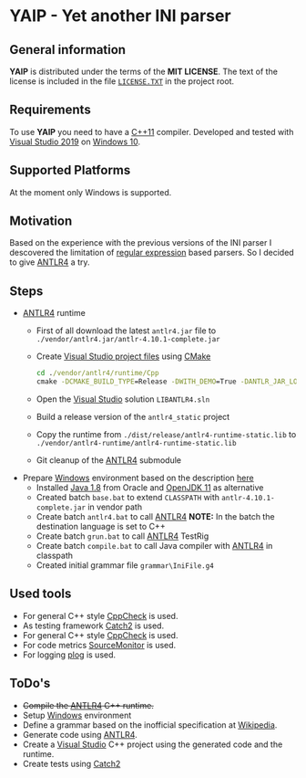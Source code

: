 # YAIP - Yet another INI parser

## General information

**YAIP** is distributed under the terms of the **MIT LICENSE**. The text of the license is included in the file [```LICENSE.TXT```][license] in the project root.

## Requirements

To use **YAIP** you need to have a [C++11][cpp_eleven] compiler. Developed and tested with [Visual Studio 2019][msvs] on [Windows 10][w10].

## Supported Platforms

At the moment only Windows is supported.

## Motivation

Based on the experience with the previous versions of the INI parser I descovered the limitation of [regular expression][wiki_regexp] based parsers. So I decided to give [ANTLR4][antlr4] a try.

## Steps

- [ANTLR4][antlr4] runtime
  - First of all download the latest `antlr4.jar` file to `./vendor/antlr4.jar/antlr-4.10.1-complete.jar`
  - Create [Visual Studio project files][msvs] using [CMake][cmake]

    ```bat
    cd ./vendor/antlr4/runtime/Cpp
    cmake -DCMAKE_BUILD_TYPE=Release -DWITH_DEMO=True -DANTLR_JAR_LOCATION=..\..\..\antlr4.jar\antlr-4.10.1-complete.jar .
    ```

  - Open the [Visual Studio][msvs] solution `LIBANTLR4.sln`
  - Build a release version of the `antlr4_static` project
  - Copy the runtime from `./dist/release/antlr4-runtime-static.lib` to `./vendor/antlr4-runtime/antlr4-runtime-static.lib`
  - Git cleanup of the [ANTLR4][antlr4] submodule
- Prepare [Windows][w10] environment based on the description [here][setup_env_w]
  - Installed [Java 1.8][java_p_18] from Oracle and [OpenJDK 11][java_o_11] as alternative
  - Created batch `base.bat` to extend `CLASSPATH` with `antlr-4.10.1-complete.jar` in vendor path
  - Create batch `antlr4.bat` to call [ANTLR4][antlr4]
    **NOTE:** In the batch the destination language is set to C++
  - Create batch `grun.bat` to call [ANTLR4][antlr4] TestRig
  - Create batch `compile.bat` to call Java compiler with [ANTLR4][antlr4] in classpath
  - Created initial grammar file `grammar\IniFile.g4`

## Used tools

- For general C++ style [CppCheck][cppcheck] is used.
- As testing framework [Catch2][catch2] is used.
- For general C++ style [CppCheck][cppcheck] is used.
- For code metrics [SourceMonitor][sourcemonitor] is used.
- For logging [plog][plog] is used.

## ToDo's

- ~~Compile the [ANTLR4][antlr4] C++ runtime.~~
- Setup [Windows][w10] environment
- Define a grammar based on the inofficial specification at [Wikipedia][wiki_ini].
- Generate code using [ANTLR4][antlr4].
- Create a [Visual Studio][msvs] C++ project using the generated code and the runtime.
- Create tests using [Catch2][catch2]

[antlr4]: https://www.antlr.org/
[catch2]: https://github.com/philsquared/Catch
[cmake]: https://cmake.org/
[cpp_eleven]: https://en.wikipedia.org/wiki/C%2B%2B11
[cppcheck]: http://cppcheck.sourceforge.net/
[java_o_11]: https://openjdk.org/projects/jdk/11/
[java_p_18]: https://www.oracle.com/de/java/technologies/javase/javase8u211-later-archive-downloads.html
[license]: LICENSE.TXT
[msvs]: https://www.visualstudio.com/
[plog]: https://github.com/SergiusTheBest/plog
[setup_env_w]: https://github.com/antlr/antlr4/blob/master/doc/getting-started.md#windows
[sourcemonitor]: https://www.derpaul.net/SourceMonitor/
[w10]: https://www.microsoft.com/en-us/software-download/windows10
[wiki_ini]: https://en.wikipedia.org/wiki/INI_file#Comments
[wiki_regexp]: https://en.wikipedia.org/wiki/Regular_expression
